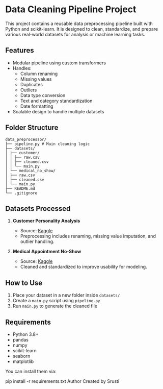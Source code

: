 # Data Cleaning Pipeline Project

This project contains a reusable data preprocessing pipeline built with Python and scikit-learn. It is designed to clean, standardize, and prepare various real-world datasets for analysis or machine learning tasks.
##  Features

- Modular pipeline using custom transformers
- Handles:
  - Column renaming
  - Missing values
  - Duplicates
  - Outliers
  - Data type conversion
  - Text and category standardization
  - Date formatting
- Scalable design to handle multiple datasets
##  Folder Structure
```text
data_preprocessor/
├── pipeline.py # Main cleaning logic
├── datasets/
│ ├── customer/
│ │ ├── raw.csv
│ │ ├── cleaned.csv
│ │ └── main.py
│ └── medical_no_show/
│ ├── raw.csv
│ ├── cleaned.csv
│ └── main.py
├── README.md
└── .gitignore
```

##  Datasets Processed

1. **Customer Personality Analysis**
   - Source: [Kaggle](https://www.kaggle.com/datasets/imakash3011/customer-personality-analysis)
   - Preprocessing includes renaming, missing value imputation, and outlier handling.

2. **Medical Appointment No-Show**
   - Source: [Kaggle](https://www.kaggle.com/datasets/joniarroba/noshowappointments)
   - Cleaned and standardized to improve usability for modeling.



##  How to Use

1. Place your dataset in a new folder inside `datasets/`
2. Create a `main.py` script using `pipeline.py`
3. Run `main.py` to generate the cleaned file



##  Requirements

- Python 3.8+
- pandas
- numpy
- scikit-learn
- seaborn
- matplotlib

You can install them via:


pip install -r requirements.txt
 Author
Created by Srusti 
